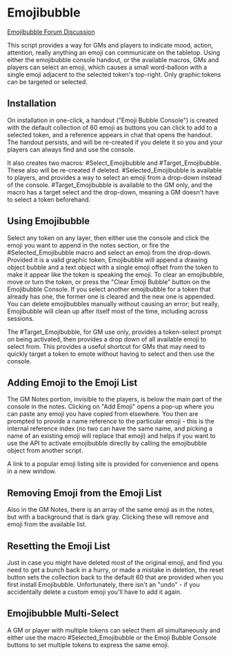 # Emojibubble

[Emojibubble Forum Discussion](https://app.roll20.net/forum/post/9605567/script-emojibubble/?pageforid=9605567#post-9605567)

This script provides a way for GMs and players to indicate mood, action, attention, really anything an emoji can communicate on the tabletop. Using either the emojibubble console handout, or the available macros, GMs and players can select an emoji, which causes a small word-balloon with a single emoji adjacent to the selected token's top-right. Only graphic:tokens can be targeted or selected.

## Installation

On installation in one-click, a handout ("Emoji Bubble Console") is created with the default collection of 60 emoji as buttons you can click to add to a selected token, and a reference appears in chat that opens the handout. The handout persists, and will be re-created if you delete it so you and your players can always find and use the console.

It also creates two macros: #Select_Emojibubble and #Target_Emojibubble. These also will be re-created if deleted. #Selected_Emojibubble is available to players, and provides a way to select an emoji from a drop-down instead of the console. #Target_Emojibubble is available to the GM only, and the macro has a target select and the drop-down, meaning a GM doesn't have to select a token beforehand. 

## Using Emojibubble

Select any token on any layer, then either use the console and click the emoji you want to append in the notes section, or fire the #Selected_Emojibubble macro and select an emoji from the drop-down. Provided it is a valid graphic token, Emojibubble will append a drawing object bubble and a text object with a single emoji offset from the token to make it appear like the token is speaking the emoji. To clear an emojibubble, move or turn the token, or press the "Clear Emoji Bubble" button on the Emojibubble Console. If you select another emojibubble for a token that already has one, the former one is cleared and the new one is appended. You can delete emojibubbles manually without causing an error; but really, Emojibubble will clean up after itself most of the time, including across sessions. 

The #Target_Emojibubble, for GM use only, provides a token-select prompt on being activated, then provides a drop down of all available emoji to select from. This provides a useful shortcut for GMs that may need to quickly target a token to emote without having to select and then use the console. 

## Adding Emoji to the Emoji List

The GM Notes portion, invisible to the players, is below the main part of the console in the notes. Clicking on "Add Emoji" opens a pop-up where you can paste any emoji you have copied from elsewhere. You then are prompted to provide a name reference to the particular emoji - this is the internal reference index (no two can have the same name, and picking a name of an existing emoji will replace that emoji) and helps if you want to use the API to activate emojibubble directly by calling the emojibubble object from another script. 

A link to a popular emoji listing site is provided for convenience and opens in a new window.

## Removing Emoji from the Emoji List

Also in the GM Notes, there is an array of the same emoji as in the notes, but with a background that is dark gray. Clicking these will remove and emoji from the available list.  

## Resetting the Emoji List

Just in case you might have deleted most of the original emoji, and find you need to get a bunch back in a hurry, or made a mistake in deletion, the reset button sets the collection back to the default 60 that are provided when you first install Emojibubble. Unfortunately, there isn't an "undo" - if you accidentally delete a custom emoji you'll have to add it again. 

## Emojibubble Multi-Select

A GM or player with multiple tokens can select them all simultaneously and either use the macro #Selected_Emojibubble or the Emoji Bubble Console buttons to set multiple tokens to express the same emoji. 
